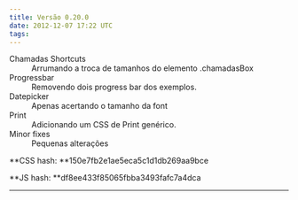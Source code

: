 ```yaml
---
title: Versão 0.20.0
date: 2012-12-07 17:22 UTC
tags:
---
```


<dl>
<dt>Chamadas Shortcuts</dt>
<dd>Arrumando a troca de tamanhos do elemento .chamadasBox</dd>
<dt>Progressbar</dt>
<dd>Removendo dois progress bar dos exemplos.</dd>

<dt>Datepicker</dt>
<dd>Apenas acertando o tamanho da font</dd>

<dt>Print</dt>
<dd>Adicionando um CSS de Print genérico.</dd>

<dt>Minor fixes</dt>
<dd>Pequenas alterações</dd>

</dl>

**CSS hash: **150e7fb2e1ae5eca5c1d1db269aa9bce

**JS hash: **df8ee433f85065fbba3493fafc7a4dca

* * *